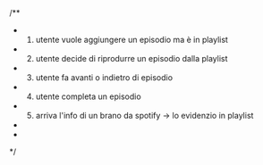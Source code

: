 /**
 * 1. utente vuole aggiungere un episodio ma è in playlist
 * 2. utente decide di riprodurre un episodio dalla playlist
 * 3. utente fa avanti o indietro di episodio
 * 4. utente completa un episodio
 * 5. arriva l'info di un brano da spotify -> lo evidenzio in playlist
 * 
 * 
 */